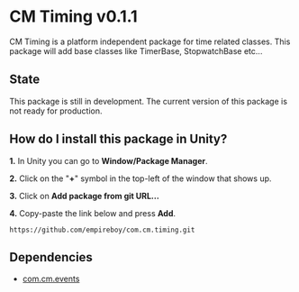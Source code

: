 # CM Timing v0.1.1

CM Timing is a platform independent package for time related classes. This package will add base classes like TimerBase, StopwatchBase etc...

## State

This package is still in development. The current version of this package is not ready for production.

## How do I install this package in Unity?

**1.** In Unity you can go to **Window/Package Manager**.

**2.** Click on the "**+**" symbol in the top-left of the window that shows up.

**3.** Click on **Add package from git URL...**

**4.** Copy-paste the link below and press **Add**.

`
https://github.com/empireboy/com.cm.timing.git
`

## Dependencies

* [com.cm.events](https://github.com/empireboy/com.cm.events)
